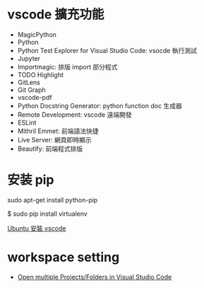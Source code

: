 # vscode 擴充功能

- MagicPython
- Python
- Python Test Explorer for Visual Studio Code: vsocde 執行測試
- Jupyter
- Importmagic: 排版 import 部分程式
- TODO Highlight
- GitLens
- Git Graph
- vscode-pdf
- Python Docstring Generator: python function doc 生成器
- Remote Development: vscode 遠端開發
- ESLint
- Mithril Emmet: 前端語法快捷
- Live Server: 網頁即時顯示
- Beautify: 前端程式排版

# 安装 pip

sudo apt-get install python-pip

$ sudo pip install virtualenv

[Ubuntu 安裝 vscode](https://oranwind.org/vs-code-ubuntu-16/)

# workspace setting

- [Open multiple Projects/Folders in Visual Studio Code](https://stackoverflow.com/questions/30234146/open-multiple-projects-folders-in-visual-studio-code)
